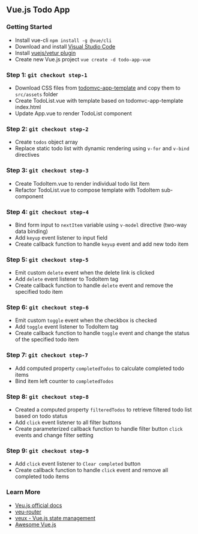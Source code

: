 ## Vue.js Todo App

### Getting Started

- Install vue-cli `npm install -g @vue/cli`
- Download and install [Visual Studio Code](https://code.visualstudio.com/)
- Install [vuejs/vetur plugin](https://github.com/vuejs/vetur)
- Create new Vue.js project `vue create -d todo-app-vue`

### Step 1: `git checkout step-1`

- Download CSS files from [todomvc-app-template]() and copy them to `src/assets` folder
- Create TodoList.vue with template based on todomvc-app-template index.html
- Update App.vue to render TodoList component

### Step 2: `git checkout step-2`

- Create `todos` object array
- Replace static todo list with dynamic rendering using `v-for` and `v-bind` directives

### Step 3: `git checkout step-3`

- Create TodoItem.vue to render individual todo list item
- Refactor TodoList.vue to compose template with TodoItem sub-component

### Step 4: `git checkout step-4`

- Bind form input to `nextItem` variable using `v-model` directive (two-way data binding)
- Add `keyup` event listener to input field
- Create callback function to handle `keyup` event and add new todo item

### Step 5: `git checkout step-5`

- Emit custom `delete` event when the delete link is clicked
- Add `delete` event listener to TodoItem tag
- Create callback function to handle `delete` event and remove the specified todo item

### Step 6: `git checkout step-6`

- Emit custom `toggle` event when the checkbox is checked
- Add `toggle` event listener to TodoItem tag
- Create callback function to handle `toggle` event and change the status of the specified todo item

### Step 7: `git checkout step-7`

- Add computed property `completedTodos` to calculate completed todo items
- Bind item left counter to `completedTodos`

### Step 8: `git checkout step-8`

- Created a computed property `filteredTodos` to retrieve filtered todo list based on todo status
- Add `click` event listener to all filter buttons
- Create parameterized callback function to handle filter button `click` events and change filter setting

### Step 9: `git checkout step-9`

- Add `click` event listener to `Clear completed` button
- Create callback function to handle `click` event and remove all completed todo items

### Learn More

- [Veu.js official docs](https://vuejs.org/v2/guide/)
- [veu-router](https://github.com/vuejs/vue-router)
- [veux - Vue.js state management](https://github.com/vuejs/vuex)
- [Awesome Vue.js](https://github.com/vuejs/awesome-vue)
